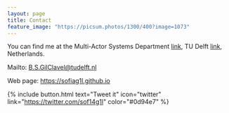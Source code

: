 ```yaml
---
layout: page
title: Contact
feature_image: "https://picsum.photos/1300/400?image=1073"
---
```


You can find me at the Multi-Actor Systems Department [link](https://www.tudelft.nl/en/tpm/about-the-faculty/departments/multi-actor-systems), TU Delft [link](https://www.tudelft.nl/), Netherlands.

Mailto:  <B.S.GilClavel@tudelft.nl>

Web page: <https://sofiag1l.github.io>

{% include button.html text="Tweet it" icon="twitter" link="https://twitter.com/sof14g1l" color="#0d94e7" %}

